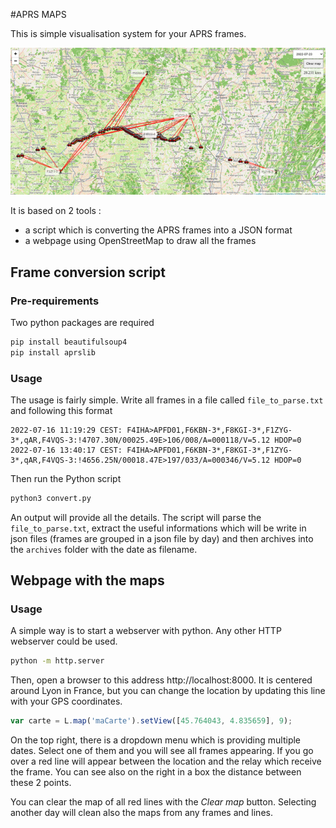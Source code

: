 #APRS MAPS

This is simple visualisation system for your APRS frames. 

![demo-aprs-maps](docs/demo-aprs-maps.png)

It is based on 2 tools :

 * a script which is converting the APRS frames into a JSON format
 * a webpage using OpenStreetMap to draw all the frames

## Frame conversion script

### Pre-requirements

Two python packages are required

```bash
pip install beautifulsoup4
pip install aprslib
```

### Usage

The usage is fairly simple. Write all frames in a file called `file_to_parse.txt` and following this format

```
2022-07-16 11:19:29 CEST: F4IHA>APFD01,F6KBN-3*,F8KGI-3*,F1ZYG-3*,qAR,F4VQS-3:!4707.30N/00025.49E>106/008/A=000118/V=5.12 HDOP=0
2022-07-16 13:40:17 CEST: F4IHA>APFD01,F6KBN-3*,F8KGI-3*,F1ZYG-3*,qAR,F4VQS-3:!4656.25N/00018.47E>197/033/A=000346/V=5.12 HDOP=0
```

Then run the Python script 

```bash
python3 convert.py
```

An output will provide all the details. The script will parse the `file_to_parse.txt`, extract the useful informations which will be write in json files (frames are grouped in a json file by day) and then archives into the `archives` folder with the date as filename.

## Webpage with the maps

### Usage

A simple way is to start a webserver with python. Any other HTTP webserver could be used.

```bash
python -m http.server
```

Then, open a browser to this address http://localhost:8000. It is centered around Lyon in France, but you can change the location by updating this line with your GPS coordinates.

```javascript
var carte = L.map('maCarte').setView([45.764043, 4.835659], 9);
```

On the top right, there is a dropdown menu which is providing multiple dates. Select one of them and you will see all frames appearing. If you go over a red line will appear between the location and the relay which receive the frame. You can see also on the right in a box the distance between these 2 points.

You can clear the map of all red lines with the _Clear map_ button. Selecting another day will clean also the maps from any frames and lines.